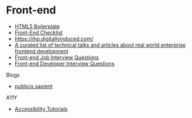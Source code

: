 # Front-end

- [HTML5 Boilerplate](https://github.com/h5bp/html5-boilerplate)
- [Front-End Checklist](https://github.com/thedaviddias/Front-End-Checklist)
- <https://ihp.digitallyinduced.com/>
- [A curated list of technical talks and articles about real world enterprise frontend development](https://github.com/andrew--r/frontend-case-studies)
- [Front-end Job Interview Questions](https://github.com/yangshun/front-end-interview-handbook)
- [Front-end Developer Interview Questions](https://github.com/h5bp/Front-end-Developer-Interview-Questions)

Blogs

- [publicis sapient](https://blog.engineering.publicissapient.fr/category/woa/)

A11Y

- [Accessibility Tutorials](https://github.com/w3c/wai-tutorials)
